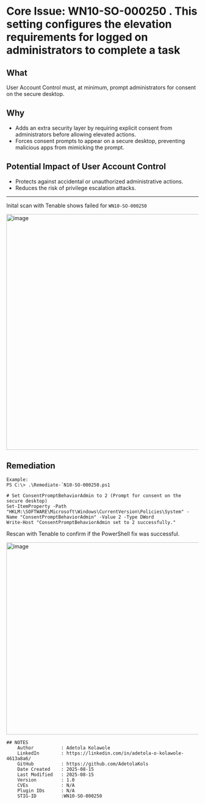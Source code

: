 # Core Issue: WN10-SO-000250 . This setting configures the elevation requirements for logged on administrators to complete a task 

## What
User Account Control must, at minimum, prompt administrators for consent on the secure desktop.

## Why
- Adds an extra security layer by requiring explicit consent from administrators before allowing elevated actions.
- Forces consent prompts to appear on a secure desktop, preventing malicious apps from mimicking the prompt.

## Potential Impact of User Account Control
-  Protects against accidental or unauthorized administrative actions.
-  Reduces the risk of privilege escalation attacks.
---
Inital scan with Tenable shows failed for `WN10-SO-000250`

<img width="1918" height="617" alt="image" src="https://github.com/user-attachments/assets/91d9af68-ce83-4604-9997-954a994c7a11" />

## Remediation
    Example:
    PS C:\> .\Remediate-`N10-SO-000250.ps1
```
# Set ConsentPromptBehaviorAdmin to 2 (Prompt for consent on the secure desktop)
Set-ItemProperty -Path "HKLM:\SOFTWARE\Microsoft\Windows\CurrentVersion\Policies\System" -Name "ConsentPromptBehaviorAdmin" -Value 2 -Type DWord
Write-Host "ConsentPromptBehaviorAdmin set to 2 successfully."

```
Rescan with Tenable to confirm if the PowerShell fix was successful.

<img width="1862" height="503" alt="image" src="https://github.com/user-attachments/assets/2e7645c7-57de-493a-b422-050acdcb50c2" />

```
## NOTES
    Author          : Adetola Kolawole
    LinkedIn        : https://linkedin.com/in/adetola-o-kolawole-4613a8a6/
    GitHub          : https://github.com/AdetolaKols
    Date Created    : 2025-08-15
    Last Modified   : 2025-08-15
    Version         : 1.0
    CVEs            : N/A
    Plugin IDs      : N/A
    STIG-ID         :WN10-SO-000250
